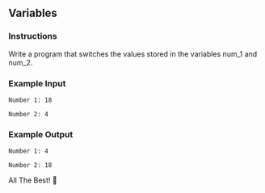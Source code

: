 ## Variables

### Instructions

Write a program that switches the values stored in the variables num_1 and num_2.

### Example Input

`Number 1: 18`

`Number 2: 4`

### Example Output

`Number 1: 4`

`Number 2: 18`

All The Best! 🤜
